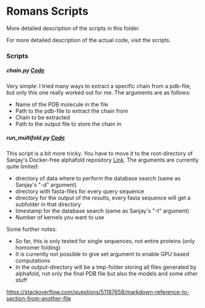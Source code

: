 # Romans Scripts

More detailed description of the scripts in this folder.

For more detailed description of the actual code, visit the scripts.

### Scripts

##### chain.py [Code](chain.py)
Very simple: I tried many ways to extract a specific chain from a pdb-file, but only this one really worked out for me.
The arguments are as follows:
* Name of the PDB molecule in the file
* Path to the pdb-file to extract the chain from
* Chain to be extracted
* Path to the output file to store the chain in

##### run_multifold.py [Code](run_multifold.py)
This script is a bit more tricky. You have to move it to the root-directory of Sanjay's Docker-free alphafold 
repository [Link](https://github.com/kalininalab/alphafold_non_docker). The arguments are currently quite limited:
* directory of data where to perform the database search (same as Sanjay's "-d" argument)
* directory with fasta-files for every query sequence
* directory for the output of the results, every fasta sequence will get a subfolder in that directory
* timestamp for the database search (same as Sanjay's "-t" argument)
* Number of kernels you want to use

Some further notes:
* So far, this is only tested for single sequences, not entire proteins (only homomer folding)
* It is currently not possible to give set argument to enable GPU based computations
* In the output-directory will be a tmp-folder storing all files generated by alphafold, not only the final PDB file 
  but also the models and some other stuff

https://stackoverflow.com/questions/51187658/markdown-reference-to-section-from-another-file